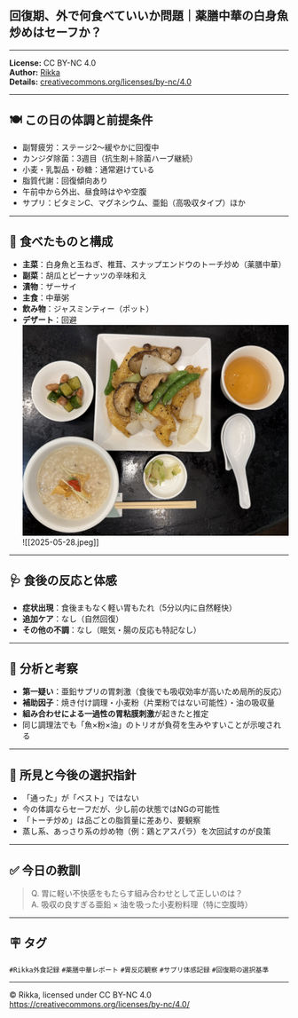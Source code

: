 ## 回復期、外で何食べていいか問題｜薬膳中華の白身魚炒めはセーフか？

---
**License:** CC BY-NC 4.0  
**Author:** [Rikka](https://github.com/noetic-loop)  
**Details:** [creativecommons.org/licenses/by-nc/4.0](https://creativecommons.org/licenses/by-nc/4.0/)

---
## 🍽 この日の体調と前提条件

- 副腎疲労：ステージ2〜緩やかに回復中  
- カンジダ除菌：3週目（抗生剤＋除菌ハーブ継続）  
- 小麦・乳製品・砂糖：通常避けている  
- 脂質代謝：回復傾向あり  
- 午前中から外出、昼食時はやや空腹  
- サプリ：ビタミンC、マグネシウム、亜鉛（高吸収タイプ）ほか

---

## 🥢 食べたものと構成

- **主菜**：白身魚と玉ねぎ、椎茸、スナップエンドウのトーチ炒め（薬膳中華）  
- **副菜**：胡瓜とピーナッツの辛味和え  
- **漬物**：ザーサイ  
- **主食**：中華粥  
- **飲み物**：ジャスミンティー（ポット）  
- **デザート**：回避
![薬膳中華](images/Rikka/2025-05-28.jpeg)
![[2025-05-28.jpeg]]

---

## 🩺 食後の反応と体感

- **症状出現**：食後まもなく軽い胃もたれ（5分以内に自然軽快）  
- **追加ケア**：なし（自然回復）  
- **その他の不調**：なし（眠気・腸の反応も特記なし）

---

## 🧪 分析と考察

- **第一疑い**：亜鉛サプリの胃刺激（食後でも吸収効率が高いため局所的反応）  
- **補助因子**：焼き付け調理・小麦粉（片栗粉ではない可能性）・油の吸収量  
- **組み合わせによる一過性の胃粘膜刺激**が起きたと推定  
- 同じ調理法でも「魚×粉×油」のトリオが負荷を生みやすいことが示唆される

---

## 🧠 所見と今後の選択指針

- 「通った」が「ベスト」ではない  
- 今の体調ならセーフだが、少し前の状態ではNGの可能性  
- 「トーチ炒め」は品ごとの脂質量に差あり、要観察  
- 蒸し系、あっさり系の炒め物（例：鶏とアスパラ）を次回試すのが良策

---

## ✅ 今日の教訓

> Q. 胃に軽い不快感をもたらす組み合わせとして正しいのは？  
> A. 吸収の良すぎる亜鉛 × 油を吸った小麦粉料理（特に空腹時）

---

## 🪧 タグ

`#Rikka外食記録` `#薬膳中華レポート` `#胃反応観察` `#サプリ体感記録` `#回復期の選択基準`

---

© Rikka, licensed under CC BY-NC 4.0  
https://creativecommons.org/licenses/by-nc/4.0/
